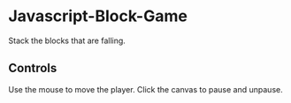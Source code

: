 # Javascript-Block-Game

Stack the blocks that are falling.

## Controls

Use the mouse to move the player. Click the canvas to pause and unpause.
